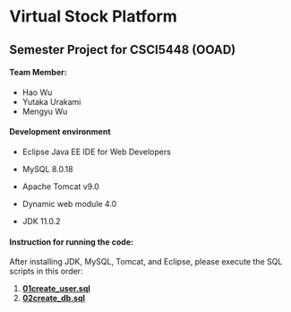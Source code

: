 # Virtual Stock Platform

## Semester Project for CSCI5448 (OOAD)


#### Team Member:
* Hao Wu
* Yutaka Urakami
* Mengyu Wu

#### Development environment
- Eclipse Java EE IDE for Web Developers

- MySQL 8.0.18

- Apache Tomcat v9.0

- Dynamic web module 4.0

- JDK 11.0.2

#### Instruction for running the code:

After installing JDK, MySQL, Tomcat, and Eclipse, please execute the SQL scripts in this order:

1. [**01create_user.sql**](sql-scripts/01create_user.sql)
2. [**02create_db.sql**](sql-scripts/02create_db.sql)
